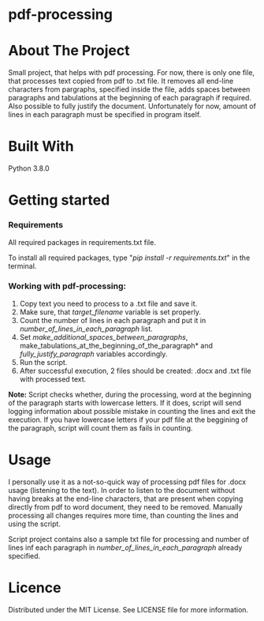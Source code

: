 # pdf-processing

# About The Project
Small project, that helps with pdf processing.
For now, there is only one file, that processes text copied from pdf to .txt file.
It removes all end-line characters from pargraphs, specified inside the file, adds spaces between paragraphs and tabulations at the beginning of each paragraph if required.
Also possible to fully justify the document.
Unfortunately for now, amount of lines in each paragraph must be specified in program itself.

# Built With
Python 3.8.0

# Getting started
### Requirements

All required packages in requirements.txt file.

To install all required packages, type "_pip install -r requirements.txt_" in the terminal.

### Working with pdf-processing:
1. Copy text you need to process to a .txt file and save it.
2. Make sure, that *target_filename* variable is set properly.
3. Count the number of lines in each paragraph and put it in *number_of_lines_in_each_paragraph* list.
4. Set *make_additional_spaces_between_paragraphs*,  make_tabulations_at_the_beginning_of_the_paragraph* and *fully_justify_paragraph* variables accordingly.
5. Run the script.
6. After successful execution, 2 files should be created: .docx and .txt file with processed text.

**Note:** Script checks whether, during the processing, word at the beginning of the paragraph starts with lowercase letters. If it does, script will send logging information about possible mistake in counting the lines and exit the execution.
If you have lowercase letters if your pdf file at the beggining of the paragraph, script will count them as fails in counting.

# Usage
I personally use it as a not-so-quick way of processing pdf files for .docx usage (listening to the text).
In order to listen to the document without having breaks at the end-line characters, that are present when copying directly from pdf to word document, they need to be removed.
Manually processing all changes requires more time, than counting the lines and using the script.

Script project contains also a sample txt file for processing and number of lines inf each paragraph in *number_of_lines_in_each_paragraph* already specified.

# Licence
Distributed under the MIT License. See LICENSE file for more information.
